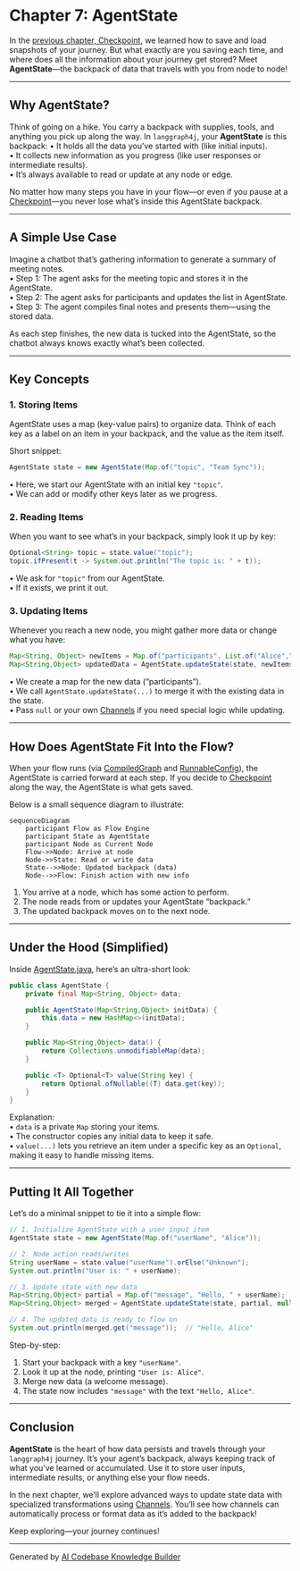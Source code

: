# Chapter 7: AgentState

In the [previous chapter, Checkpoint](06_checkpoint.md), we learned how to save and load snapshots of your journey. But what exactly are you saving each time, and where does all the information about your journey get stored? Meet **AgentState**—the backpack of data that travels with you from node to node!

---

## Why AgentState?

Think of going on a hike. You carry a backpack with supplies, tools, and anything you pick up along the way. In `langgraph4j`, your **AgentState** is this backpack:
• It holds all the data you’ve started with (like initial inputs).  
• It collects new information as you progress (like user responses or intermediate results).  
• It’s always available to read or update at any node or edge.  

No matter how many steps you have in your flow—or even if you pause at a [Checkpoint](06_checkpoint.md)—you never lose what’s inside this AgentState backpack.

---

## A Simple Use Case

Imagine a chatbot that’s gathering information to generate a summary of meeting notes.  
• Step 1: The agent asks for the meeting topic and stores it in the AgentState.  
• Step 2: The agent asks for participants and updates the list in AgentState.  
• Step 3: The agent compiles final notes and presents them—using the stored data.  

As each step finishes, the new data is tucked into the AgentState, so the chatbot always knows exactly what’s been collected.

---

## Key Concepts

### 1. Storing Items

AgentState uses a map (key-value pairs) to organize data. Think of each key as a label on an item in your backpack, and the value as the item itself.

Short snippet:

```java
AgentState state = new AgentState(Map.of("topic", "Team Sync"));
```

• Here, we start our AgentState with an initial key `"topic"`.  
• We can add or modify other keys later as we progress.

### 2. Reading Items

When you want to see what’s in your backpack, simply look it up by key:

```java
Optional<String> topic = state.value("topic");
topic.ifPresent(t -> System.out.println("The topic is: " + t));
```

• We ask for `"topic"` from our AgentState.  
• If it exists, we print it out.

### 3. Updating Items

Whenever you reach a new node, you might gather more data or change what you have:

```java
Map<String, Object> newItems = Map.of("participants", List.of("Alice","Bob"));
Map<String,Object> updatedData = AgentState.updateState(state, newItems, null);
```

• We create a map for the new data (“participants”).  
• We call `AgentState.updateState(...)` to merge it with the existing data in the state.  
• Pass `null` or your own [Channels](08_channels.md) if you need special logic while updating.

---

## How Does AgentState Fit Into the Flow?

When your flow runs (via [CompiledGraph](04_compiledgraph.md) and [RunnableConfig](05_runnableconfig.md)), the AgentState is carried forward at each step. If you decide to [Checkpoint](06_checkpoint.md) along the way, the AgentState is what gets saved.

Below is a small sequence diagram to illustrate:

```mermaid
sequenceDiagram
    participant Flow as Flow Engine
    participant State as AgentState
    participant Node as Current Node
    Flow->>Node: Arrive at node
    Node->>State: Read or write data
    State-->>Node: Updated backpack (data)
    Node-->>Flow: Finish action with new info
```

1. You arrive at a node, which has some action to perform.  
2. The node reads from or updates your AgentState “backpack.”  
3. The updated backpack moves on to the next node.

---

## Under the Hood (Simplified)

Inside [AgentState.java](../tree/main/core/src/main/java/org/bsc/langgraph4j/state/AgentState.java), here’s an ultra-short look:

```java
public class AgentState {
    private final Map<String, Object> data;

    public AgentState(Map<String,Object> initData) {
        this.data = new HashMap<>(initData);
    }

    public Map<String,Object> data() {
        return Collections.unmodifiableMap(data);
    }

    public <T> Optional<T> value(String key) {
        return Optional.ofNullable((T) data.get(key));
    }
}
```

Explanation:  
• `data` is a private `Map` storing your items.  
• The constructor copies any initial data to keep it safe.  
• `value(...)` lets you retrieve an item under a specific key as an `Optional`, making it easy to handle missing items.

---

## Putting It All Together

Let’s do a minimal snippet to tie it into a simple flow:

```java
// 1. Initialize AgentState with a user input item
AgentState state = new AgentState(Map.of("userName", "Alice"));

// 2. Node action reads/writes
String userName = state.value("userName").orElse("Unknown");
System.out.println("User is: " + userName);

// 3. Update state with new data
Map<String,Object> partial = Map.of("message", "Hello, " + userName);
Map<String,Object> merged = AgentState.updateState(state, partial, null);

// 4. The updated data is ready to flow on
System.out.println(merged.get("message"));  // "Hello, Alice"
```

Step-by-step:
1. Start your backpack with a key `"userName"`.  
2. Look it up at the node, printing `"User is: Alice"`.  
3. Merge new data (a welcome message).  
4. The state now includes `"message"` with the text `"Hello, Alice"`.  

---

## Conclusion

**AgentState** is the heart of how data persists and travels through your `langgraph4j` journey. It’s your agent’s backpack, always keeping track of what you’ve learned or accumulated. Use it to store user inputs, intermediate results, or anything else your flow needs.  
 
In the next chapter, we’ll explore advanced ways to update state data with specialized transformations using [Channels](08_channels.md). You’ll see how channels can automatically process or format data as it’s added to the backpack!

Keep exploring—your journey continues!

---

Generated by [AI Codebase Knowledge Builder](https://github.com/The-Pocket/Tutorial-Codebase-Knowledge)
